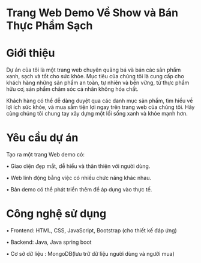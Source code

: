 # Trang Web Demo Về Show và Bán Thực Phẩm Sạch

# Giới thiệu

Dự án của tôi là một trang web chuyên quảng bá và bán các sản phẩm xanh, sạch và tốt cho sức khỏe. Mục tiêu của chúng tôi là cung cấp cho khách hàng những sản phẩm an toàn, tự nhiên và bền vững, từ thực phẩm hữu cơ, sản phẩm chăm sóc cá nhân không hóa chất.

Khách hàng có thể dễ dàng duyệt qua các danh mục sản phẩm, tìm hiểu về lợi ích sức khỏe, và mua sắm tiện lợi ngay trên trang web của chúng tôi. Hãy cùng chúng tôi chung tay xây dựng một lối sống xanh và khỏe mạnh hơn.

# Yêu cầu dự án

Tạo ra một trang Web demo có:

• Giao diện đẹp mắt, dễ hiểu và thân thiện với người dùng.

• Web linh động bằng việc có nhiều chức năng khác nhau.

• Bản demo có thể phát triển thêm để áp dụng vào thực tế.

# Công nghệ sử dụng

• Frontend: HTML, CSS, JavaScript, Bootstrap (cho thiết kế đáp ứng)

• Backend: Java, Java spring boot

• Cơ sở dữ liệu : MongoDB(lưu trữ dữ liệu người dùng và người mua)
